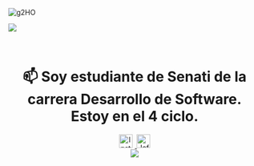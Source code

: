 

<a>![g2HO](https://github.com/MaricarmenCatalinaRaymundoRomero/MaricarmenCatalinaRaymundoRomero/assets/129924045/7ce5d372-2240-4dbe-b0a6-23923a7eee54) <a>
 
<a><img src="https://user-images.githubusercontent.com/125378976/219987431-d076562f-40cb-4835-b8e0-c5393c384cbe.gif"></img></a>
</div>
 
  </div>
  <br>
<!--Redes sociales y otros-->
<div align="center">
 
<h1><strong>📫 Soy estudiante de Senati de la carrera Desarrollo de Software. Estoy en el 4 ciclo.</strong></h1>
<a href="#">
  <img style="margin-right:5px" alt=" Instagram" width="27px" src="https://cdn-icons-png.flaticon.com/512/174/174855.png" />
</a>
 
<a href="#">
  <img alt="Jefer | Discord" width="27px" src="https://cdn-icons-png.flaticon.com/512/5968/5968756.png" />
</a>
</div>

<!--animated snake-->
<div align="center">
<a><img src="https://user-images.githubusercontent.com/125378976/220476917-4daa6e84-9917-4594-aab6-f4044b240c6d.svg"></img></a>
</div>
